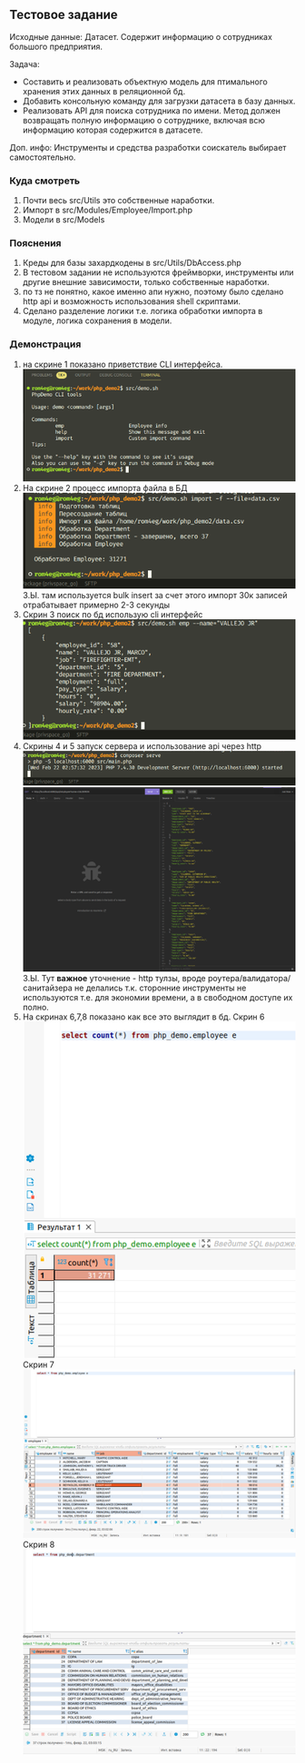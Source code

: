 ## Тестовое задание

Исходные данные:
    Датасет. Содержит информацию о сотрудниках большого предприятия.

Задача:
* Составить и реализовать объектную модель для птимального хранения этих данных в реляционной бд.
* Добавить консольную команду для загрузки датасета в базу данных.
* Реализовать API для поиска сотрудника по имени. Метод должен возвращать полную информацию о сотруднике, включая всю информацию которая содержится в датасете.

Доп. инфо: Инструменты и средства разработки соискатель выбирает самостоятельно.

### Куда смотреть
1. Почти весь src/Utils это собственные наработки.
1. Импорт в src/Modules/Employee/Import.php
1. Модели в src/Models

### Пояснения
1. Креды для базы захардкодены в src/Utils/DbAccess.php
1. В тестовом задании не используются фреймворки, инструменты или другие внешние зависимости, только собственные наработки.
1. по тз не понятно, какое именно апи нужно, поэтому было сделано http api и возможность использования shell скриптами.
1. Сделано разделение логики т.е. логика обработки импорта в модуле, логика сохранения в модели.

### Демонстрация
1. на скрине 1 показано приветствие CLI интерфейса. ![скрин 1](assets/cli_help.png)
1. На скрине 2 процесс импорта файла в БД ![скрин 2](assets/cli_import.png) З.Ы. там используется bulk insert за счет этого импорт 30к записей отрабатывает примерно 2-3 секунды
1. Скрин 3 поиск по бд использую cli интерфейс ![скрин 3](assets/cli_search_emp.png)
1. Скрины 4 и 5 запуск сервера и использование api через http
![скрин 4](assets/start_server.png) ![скрин 5](assets/http_search_emp.png)
З.Ы. Тут __важное__ уточнение - http тулзы, вроде роутера/валидатора/санитайзера не делались т.к. сторонние инструменты не используются т.е. для экономии времени, а в свободном доступе их полно.
1. На скринах 6,7,8 показано как все это выглядит в бд.
Скрин 6
![скрин 6](assets/db_example1.png)
Скрин 7
![скрин 7](assets/db_example2.png)
Скрин 8
![скрин 8](assets/db_example3.png)

